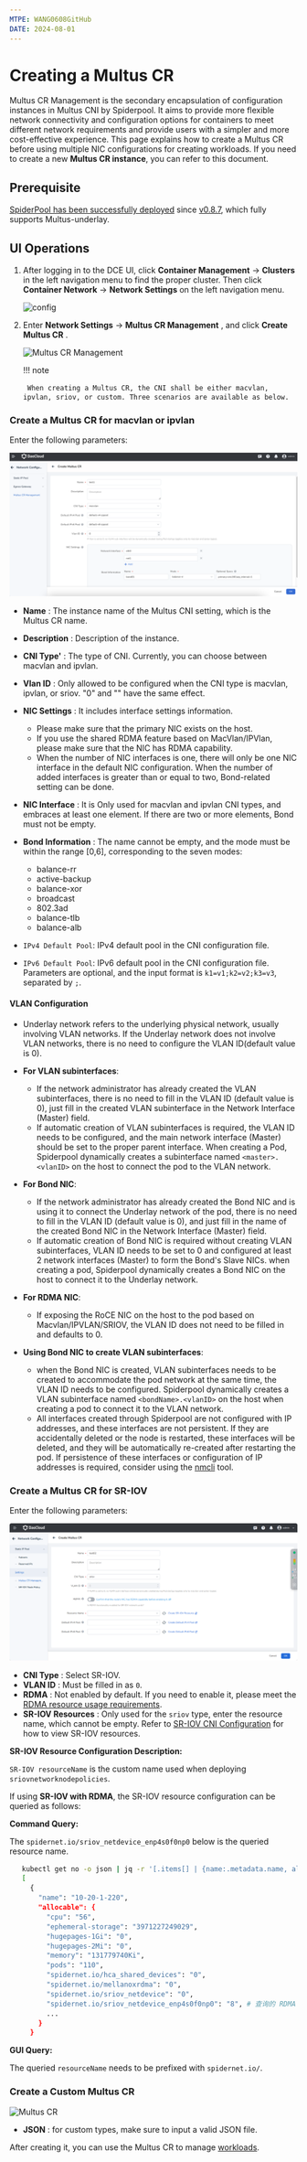 ```yaml
---
MTPE: WANG0608GitHub
DATE: 2024-08-01
---
```


# Creating a Multus CR

Multus CR Management is the secondary encapsulation of configuration instances in Multus CNI by Spiderpool.
It aims to provide more flexible network connectivity and configuration options for containers
to meet different network requirements and provide users with a simpler and more cost-effective experience.
This page explains how to create a Multus CR before using multiple NIC configurations for creating workloads.
If you need to create a new **Multus CR instance**, you can refer to this document.

## Prerequisite

[SpiderPool has been successfully deployed](../modules/spiderpool/install/install.md) since [v0.8.7](https://github.com/spidernet-io/spiderpool/releases/tag/v0.8.7), which fully supports Multus-underlay.

## UI Operations

1. After logging in to the DCE UI, click __Container Management__ -> __Clusters__ in the left navigation menu to find the proper cluster. Then click __Container Network__ -> __Network Settings__ on the left navigation menu.

    ![config](https://docs.daocloud.io/daocloud-docs-images/docs/en/docs/network/images/networkconfig01.png)

2. Enter __Network Settings__ -> __Multus CR Management__ , and click __Create Multus CR__ .

    ![Multus CR Management](https://docs.daocloud.io/daocloud-docs-images/docs/en/docs/network/images/networkconfig02.png)

    !!! note

        When creating a Multus CR, the CNI shall be either macvlan, ipvlan, sriov, or custom. Three scenarios are available as below.

### Create a Multus CR for macvlan or ipvlan

Enter the following parameters:

![Create Multus CR](../images/multus01.png)

- __Name__ : The instance name of the Multus CNI setting, which is the Multus CR name.
- __Description__ : Description of the instance.
- __CNI Type'__ : The type of CNI. Currently, you can choose between macvlan and ipvlan.
- __Vlan ID__ : Only allowed to be configured when the CNI type is macvlan, ipvlan, or sriov. "0" and "" have the same effect.
- __NIC Settings__ : It includes interface settings information.
    - Please make sure that the primary NIC exists on the host.
    - If you use the shared RDMA feature based on MacVlan/IPVlan, please make sure that the NIC has RDMA capability.
    - When the number of NIC interfaces is one, there will only be one NIC interface in the default NIC configuration.
      When the number of added interfaces is greater than or equal to two, Bond-related setting can be done.
- __NIC Interface__ : It is Only used for macvlan and ipvlan CNI types, and embraces at least one element. If there are two or more elements, Bond must not be empty.
- __Bond Information__ : The name cannot be empty, and the mode must be within the range [0,6], corresponding to the seven modes:
    - balance-rr
    - active-backup
    - balance-xor
    - broadcast
    - 802.3ad
    - balance-tlb
    - balance-alb

- `IPv4 Default Pool`: IPv4 default pool in the CNI configuration file.
- `IPv6 Default Pool`: IPv6 default pool in the CNI configuration file.
Parameters are optional, and the input format is `k1=v1;k2=v2;k3=v3`, separated by `;`.

#### VLAN Configuration

- Underlay network refers to the underlying physical network, usually involving VLAN networks.
  If the Underlay network does not involve VLAN networks, there is no need to configure the VLAN ID(default value is 0).
- **For VLAN subinterfaces**:
    - If the network administrator has already created the VLAN subinterfaces,
      there is no need to fill in the VLAN ID (default value is 0), just fill in the created VLAN subinterface in the Network Interface (Master) field.
    - If automatic creation of VLAN subinterfaces is required, the VLAN ID needs to be configured,
      and the main network interface (Master) should be set to the proper parent interface.
      When creating a Pod, Spiderpool dynamically creates a subinterface named `<master>.<vlanID>`
      on the host to connect the pod to the VLAN network.
- **For Bond NIC**:
    - If the network administrator has already created the Bond NIC and is using it to connect the Underlay network of the pod,
      there is no need to fill in the VLAN ID (default value is 0), and just fill in the name of the created Bond NIC in the Network Interface (Master) field.
    - If automatic creation of Bond NIC is required without creating VLAN subinterfaces,
      VLAN ID needs to be set to 0 and configured at least 2 network interfaces (Master) to form the Bond's Slave NICs. when creating a pod,
      Spiderpool dynamically creates a Bond NIC on the host to connect it to the Underlay network.
- **For RDMA NIC**:
    - If exposing the RoCE NIC on the host to the pod based on Macvlan/IPVLAN/SRIOV, the VLAN ID does not need to be filled in and defaults to 0.

- **Using Bond NIC to create VLAN subinterfaces**:
    - when the Bond NIC is created, VLAN subinterfaces needs to be created to accommodate the pod network at the same time,
      the VLAN ID needs to be configured. Spiderpool dynamically creates a VLAN subinterface
      named `<bondName>.<vlanID>` on the host when creating a pod to connect it to the VLAN network.
    - All interfaces created through Spiderpool are not configured with IP addresses,
      and these interfaces are not persistent. If they are accidentally deleted or the node is restarted,
      these interfaces will be deleted, and they will be automatically re-created after restarting the pod.
      If persistence of these interfaces or configuration of IP addresses is required, consider using the
      [nmcli](https://networkmanager.dev/docs/api/latest/nmcli.html) tool.

### Create a Multus CR for SR-IOV

Enter the following parameters:

![multus cr](../images/multus02.png)

- __CNI Type__ : Select SR-IOV.
- __VLAN ID__ : Must be filled in as `0`.
- __RDMA__ : Not enabled by default. If you need to enable it, please meet the [RDMA resource usage requirements](../modules/spiderpool/rdmapara.md).
- __SR-IOV Resources__ : Only used for the `sriov` type, enter the resource name,
which cannot be empty. Refer to [SR-IOV CNI Configuration](../modules/multus-underlay/sriov.md) for how to view SR-IOV resources.

**SR-IOV Resource Configuration Description:**

`SR-IOV resourceName` is the custom name used when deploying `sriovnetworknodepolicies`.

If using **SR-IOV with RDMA**, the SR-IOV resource configuration can be queried as follows:

**Command Query:**

The `spidernet.io/sriov_netdevice_enp4s0f0np0` below is the queried resource name.

```sh
   kubectl get no -o json | jq -r '[.items[] | {name:.metadata.name, allocable:.status.allocatable}]'
   [
     {
       "name": "10-20-1-220",
       "allocable": {
         "cpu": "56",
         "ephemeral-storage": "3971227249029",
         "hugepages-1Gi": "0",
         "hugepages-2Mi": "0",
         "memory": "131779740Ki",
         "pods": "110",
         "spidernet.io/hca_shared_devices": "0",
         "spidernet.io/mellanoxrdma": "0",
         "spidernet.io/sriov_netdevice": "0",
         "spidernet.io/sriov_netdevice_enp4s0f0np0": "8", # 查询的 RDMA 设备资源名称及数量
         ...
       }
     }
```

**GUI Query:**

The queried `resourceName` needs to be prefixed with `spidernet.io/`.

### Create a Custom Multus CR

![Multus CR](https://docs.daocloud.io/daocloud-docs-images/docs/en/docs/network/images/networkconfig05.png)

- __JSON__ : for custom types, make sure to input a valid JSON file.

After creating it, you can use the Multus CR to manage [workloads](use-ippool/usage.md).

